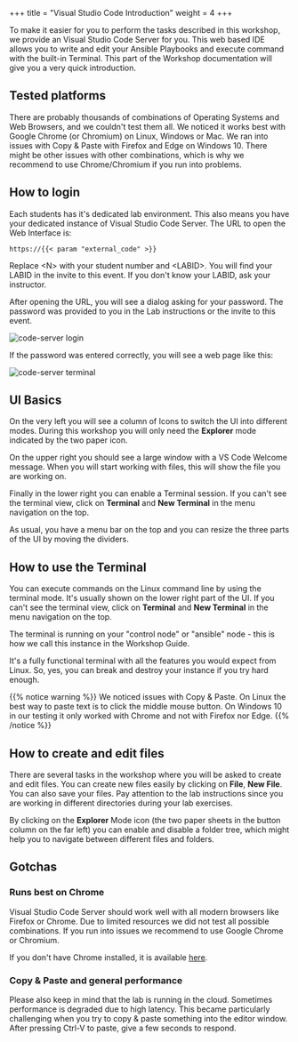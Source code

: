 +++
title = "Visual Studio Code Introduction"
weight = 4
+++

To make it easier for you to perform the tasks described in this workshop, we provide an Visual Studio Code Server for you. This web based IDE allows you to write and edit your Ansible Playbooks and execute command with the built-in Terminal. This part of the Workshop documentation will give you a very quick introduction.

## Tested platforms

There are probably thousands of combinations of Operating Systems and Web Browsers, and we couldn't test them all. We noticed it works best with Google Chrome (or Chromium) on Linux, Windows or Mac. We ran into issues with Copy & Paste with Firefox and Edge on Windows 10. There might be other issues with other combinations, which is why we recommend to use Chrome/Chromium if you run into problems.

## How to login

Each students has it's dedicated lab environment. This also means you have your dedicated instance of Visual Studio Code Server. The URL to open the Web Interface is:

    https://{{< param "external_code" >}}

Replace \<N\> with your student number and \<LABID\>. You will find your LABID in the invite to this event. If you don't know your LABID, ask your instructor.

After opening the URL, you will see a dialog asking for your password. The password was provided to you in the Lab instructions or the invite to this event.

![code-server login](../images/vscode-pwd.png)

If the password was entered correctly, you will see a web page like this:

![code-server terminal](../images/vscode-terminal.png)

## UI Basics

On the very left you will see a column of Icons to switch the UI into different modes. During this workshop you will only need the **Explorer** mode indicated by the two paper icon.

On the upper right you should see a large window with a VS Code Welcome message. When you will start working with files, this will show the file you are working on.

Finally in the lower right you can enable a Terminal session. If you can't see the terminal view, click on **Terminal** and **New Terminal** in the menu navigation on the top.

As usual, you have a menu bar on the top and you can resize the three parts of the UI by moving the dividers.

## How to use the Terminal

You can execute commands on the Linux command line by using the terminal mode. It's usually shown on the lower right part of the UI. If you can't see the terminal view, click on **Terminal** and **New Terminal** in the menu navigation on the top.

The terminal is running on your "control node" or "ansible" node - this is how we call this instance in the Workshop Guide.

It's a fully functional terminal with all the features you would expect from Linux. So, yes, you can break and destroy your instance if you try hard enough.

{{% notice warning %}}
We noticed issues with Copy & Paste. On Linux the best way to paste text is to click the middle mouse button. On Windows 10 in our testing it only worked with Chrome and not with Firefox nor Edge.
{{% /notice %}}

## How to create and edit files

There are several tasks in the workshop where you will be asked to create and edit files. You can create new files easily by clicking on **File**, **New File**. You can also save your files. Pay attention to the lab instructions since you are working in different directories during your lab exercises.

By clicking on the **Explorer** Mode icon (the two paper sheets in the button column on the far left) you can enable and disable a folder tree, which might help you to navigate between different files and folders.

## Gotchas

### Runs best on Chrome

Visual Studio Code Server should work well with all modern browsers like Firefox or Chrome. Due to limited resources we did not test all possible combinations. If you run into issues we recommend to use Google Chrome or Chromium.

If you don't have Chrome installed, it is available [here](https://google.com/chrome).

### Copy & Paste and general performance

Please also keep in mind that the lab is running in the cloud. Sometimes performance is degraded due to high latency. This became particularly challenging when you try to copy & paste something into the editor window. After pressing Ctrl-V to paste, give a few seconds to respond.
